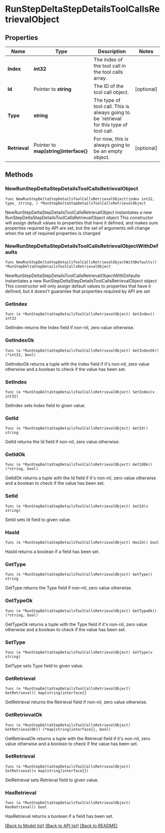 # RunStepDeltaStepDetailsToolCallsRetrievalObject

## Properties

Name | Type | Description | Notes
------------ | ------------- | ------------- | -------------
**Index** | **int32** | The index of the tool call in the tool calls array. | 
**Id** | Pointer to **string** | The ID of the tool call object. | [optional] 
**Type** | **string** | The type of tool call. This is always going to be &#x60;retrieval&#x60; for this type of tool call. | 
**Retrieval** | Pointer to **map[string]interface{}** | For now, this is always going to be an empty object. | [optional] 

## Methods

### NewRunStepDeltaStepDetailsToolCallsRetrievalObject

`func NewRunStepDeltaStepDetailsToolCallsRetrievalObject(index int32, type_ string, ) *RunStepDeltaStepDetailsToolCallsRetrievalObject`

NewRunStepDeltaStepDetailsToolCallsRetrievalObject instantiates a new RunStepDeltaStepDetailsToolCallsRetrievalObject object
This constructor will assign default values to properties that have it defined,
and makes sure properties required by API are set, but the set of arguments
will change when the set of required properties is changed

### NewRunStepDeltaStepDetailsToolCallsRetrievalObjectWithDefaults

`func NewRunStepDeltaStepDetailsToolCallsRetrievalObjectWithDefaults() *RunStepDeltaStepDetailsToolCallsRetrievalObject`

NewRunStepDeltaStepDetailsToolCallsRetrievalObjectWithDefaults instantiates a new RunStepDeltaStepDetailsToolCallsRetrievalObject object
This constructor will only assign default values to properties that have it defined,
but it doesn't guarantee that properties required by API are set

### GetIndex

`func (o *RunStepDeltaStepDetailsToolCallsRetrievalObject) GetIndex() int32`

GetIndex returns the Index field if non-nil, zero value otherwise.

### GetIndexOk

`func (o *RunStepDeltaStepDetailsToolCallsRetrievalObject) GetIndexOk() (*int32, bool)`

GetIndexOk returns a tuple with the Index field if it's non-nil, zero value otherwise
and a boolean to check if the value has been set.

### SetIndex

`func (o *RunStepDeltaStepDetailsToolCallsRetrievalObject) SetIndex(v int32)`

SetIndex sets Index field to given value.


### GetId

`func (o *RunStepDeltaStepDetailsToolCallsRetrievalObject) GetId() string`

GetId returns the Id field if non-nil, zero value otherwise.

### GetIdOk

`func (o *RunStepDeltaStepDetailsToolCallsRetrievalObject) GetIdOk() (*string, bool)`

GetIdOk returns a tuple with the Id field if it's non-nil, zero value otherwise
and a boolean to check if the value has been set.

### SetId

`func (o *RunStepDeltaStepDetailsToolCallsRetrievalObject) SetId(v string)`

SetId sets Id field to given value.

### HasId

`func (o *RunStepDeltaStepDetailsToolCallsRetrievalObject) HasId() bool`

HasId returns a boolean if a field has been set.

### GetType

`func (o *RunStepDeltaStepDetailsToolCallsRetrievalObject) GetType() string`

GetType returns the Type field if non-nil, zero value otherwise.

### GetTypeOk

`func (o *RunStepDeltaStepDetailsToolCallsRetrievalObject) GetTypeOk() (*string, bool)`

GetTypeOk returns a tuple with the Type field if it's non-nil, zero value otherwise
and a boolean to check if the value has been set.

### SetType

`func (o *RunStepDeltaStepDetailsToolCallsRetrievalObject) SetType(v string)`

SetType sets Type field to given value.


### GetRetrieval

`func (o *RunStepDeltaStepDetailsToolCallsRetrievalObject) GetRetrieval() map[string]interface{}`

GetRetrieval returns the Retrieval field if non-nil, zero value otherwise.

### GetRetrievalOk

`func (o *RunStepDeltaStepDetailsToolCallsRetrievalObject) GetRetrievalOk() (*map[string]interface{}, bool)`

GetRetrievalOk returns a tuple with the Retrieval field if it's non-nil, zero value otherwise
and a boolean to check if the value has been set.

### SetRetrieval

`func (o *RunStepDeltaStepDetailsToolCallsRetrievalObject) SetRetrieval(v map[string]interface{})`

SetRetrieval sets Retrieval field to given value.

### HasRetrieval

`func (o *RunStepDeltaStepDetailsToolCallsRetrievalObject) HasRetrieval() bool`

HasRetrieval returns a boolean if a field has been set.


[[Back to Model list]](../README.md#documentation-for-models) [[Back to API list]](../README.md#documentation-for-api-endpoints) [[Back to README]](../README.md)


